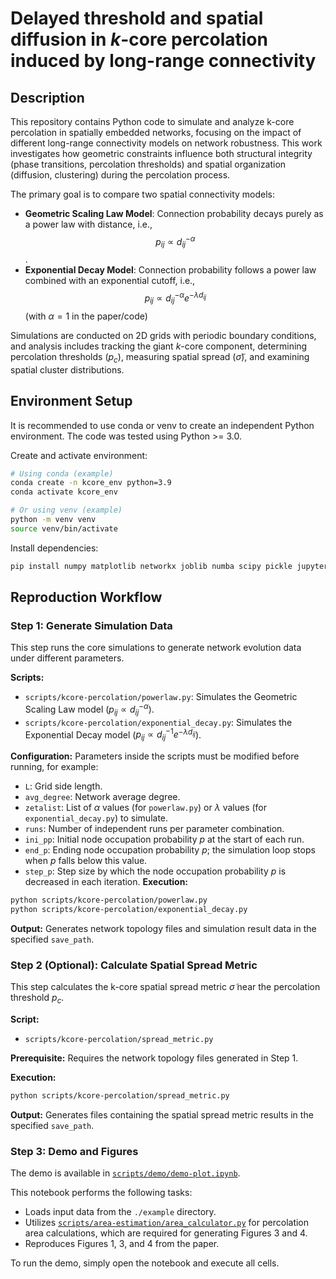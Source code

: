 # Delayed threshold and spatial diffusion in $k$-core percolation induced by long-range connectivity

## Description
This repository contains Python code to simulate and analyze k-core percolation in spatially embedded networks, focusing on the impact of different long-range connectivity models on network robustness. This work investigates how geometric constraints influence both structural integrity (phase transitions, percolation thresholds) and spatial organization (diffusion, clustering) during the percolation process.

The primary goal is to compare two spatial connectivity models:

- **Geometric Scaling Law Model**: Connection probability decays purely as a power law with distance, i.e., $$p_{ij} \propto d_{ij}^{-\alpha}$$.
- **Exponential Decay Model**: Connection probability follows a power law combined with an exponential cutoff, i.e., $$p_{ij} \propto d_{ij}^{-\alpha} e^{-\lambda d_{ij}}$$ $\text{ (with } \alpha=1 \text{ in the paper/code)}$

Simulations are conducted on 2D grids with periodic boundary conditions, and analysis includes tracking the giant $k$-core component, determining percolation thresholds ($p_c$), measuring spatial spread ($\tilde{\sigma}$), and examining spatial cluster distributions.

## Environment Setup
It is recommended to use conda or venv to create an independent Python environment. The code was tested using Python >= 3.0.

Create and activate environment:
```bash
# Using conda (example)
conda create -n kcore_env python=3.9
conda activate kcore_env

# Or using venv (example)
python -m venv venv
source venv/bin/activate  
```

Install dependencies:
```bash
pip install numpy matplotlib networkx joblib numba scipy pickle jupyter
```


## Reproduction Workflow

### Step 1: Generate Simulation Data
This step runs the core simulations to generate network evolution data under different parameters.

**Scripts:**
- `scripts/kcore-percolation/powerlaw.py`: Simulates the Geometric Scaling Law model ($p_{ij} \propto d_{ij}^{-\alpha}$).
- `scripts/kcore-percolation/exponential_decay.py`: Simulates the Exponential Decay model ($p_{ij} \propto d_{ij}^{-1} e^{-\lambda d_{ij}}$).

**Configuration:**
Parameters inside the scripts must be modified before running, for example:
- `L`: Grid side length.
- `avg_degree`: Network average degree.
- `zetalist`: List of $\alpha$ values (for `powerlaw.py`) or $\lambda$ values (for `exponential_decay.py`) to simulate.
- `runs`: Number of independent runs per parameter combination.
- `ini_pp`: Initial node occupation probability $p$ at the start of each run.
- `end_p`: Ending node occupation probability $p$; the simulation loop stops when $p$ falls below this value.
- `step_p`: Step size by which the node occupation probability $p$ is decreased in each iteration.
**Execution:**
```bash
python scripts/kcore-percolation/powerlaw.py
python scripts/kcore-percolation/exponential_decay.py
```

**Output:**
Generates network topology files and simulation result data in the specified `save_path`.

### Step 2 (Optional): Calculate Spatial Spread Metric
This step calculates the k-core spatial spread metric $\tilde{\sigma}$ near the percolation threshold $p_c$.

**Script:**
- `scripts/kcore-percolation/spread_metric.py`

**Prerequisite:** Requires the network topology files generated in Step 1.

**Execution:**
```bash
python scripts/kcore-percolation/spread_metric.py
```

**Output:** 
Generates files containing the spatial spread metric results in the specified `save_path`.

### Step 3: Demo and Figures


The demo is available in [`scripts/demo/demo-plot.ipynb`](scripts/demo/demo-plot.ipynb).

This notebook performs the following tasks:

- Loads input data from the `./example` directory.
- Utilizes [`scripts/area-estimation/area_calculator.py`](scripts/area-estimation/area_calculator.py) for percolation area calculations, which are required for generating Figures 3 and 4.
- Reproduces Figures 1, 3, and 4 from the paper.

To run the demo, simply open the notebook and execute all cells. 